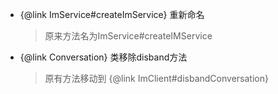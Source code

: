 * {@link ImService#createImService} 重新命名

  > 原来方法名为ImService#createIMService

* {@link Conversation} 类移除disband方法

  > 原有方法移动到 {@link ImClient#disbandConversation}


